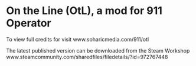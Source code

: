 # On the Line (OtL), a mod for 911 Operator
<p>To view full credits for visit www.soharicmedia.com/911/otl</p>
<p>The latest published version can be downloaded from the Steam Workshop www.steamcommunity.com/sharedfiles/filedetails/?id=972767448</p>
